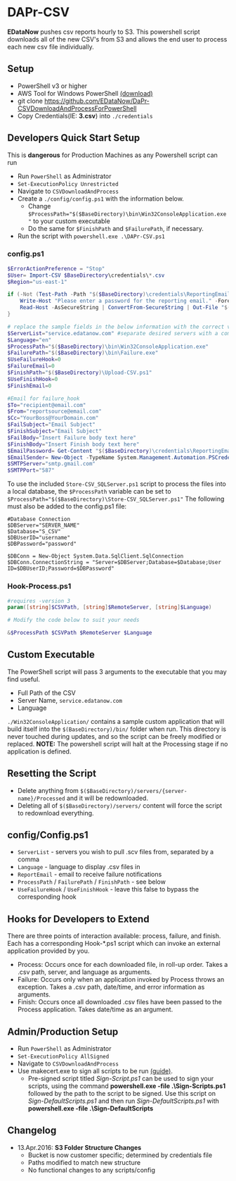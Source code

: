 # DAPr-CSV
**EDataNow** pushes csv reports hourly to S3.  This powershell script downloads all of the new CSV's from S3 and allows the end user to process each new csv file individually.

## Setup
- PowerShell v3 or higher
- AWS Tool for Windows PowerShell [(download)](http://aws.amazon.com/powershell/)
- git clone https://github.com/EDataNow/DaPr-CSVDownloadAndProcessForPowerShell
- Copy Credentials(IE: **3.csv**) into `./credentials`

## Developers Quick Start Setup
This is **dangerous** for Production Machines as any Powershell script can run
- Run `PowerShell` as Administrator
- `Set-ExecutionPolicy Unrestricted`
- Navigate to `CSVDownloadAndProcess`
- Create a `./config/config.ps1` with the information below. 
  - Change `$ProcessPath="$($BaseDirectory)\bin\Win32ConsoleApplication.exe"` to your custom executable
  - Do the same for `$FinishPath` and `$FailurePath`, if necessary.
- Run the script with `powershell.exe .\DAPr-CSV.ps1`

### config.ps1
```powershell
$ErrorActionPreference = "Stop"
$User= Import-CSV $BaseDirectory\credentials\*.csv
$Region="us-east-1"

if (-Not (Test-Path -Path "$($BaseDirectory)\credentials\ReportingEmail.txt")){
    Write-Host "Please enter a password for the reporting email." -ForegroundColor Cyan
    Read-Host -AsSecureString | ConvertFrom-SecureString | Out-File "$($BaseDirectory)\credentials\ReportingEmail.txt"
}

# replace the sample fields in the below information with the correct values
$ServerList="service.edatanow.com" #separate desired servers with a comma
$Language="en"
$ProcessPath="$($BaseDirectory)\bin\Win32ConsoleApplication.exe"
$FailurePath="$($BaseDirectory)\bin\Failure.exe"
$UseFailureHook=0
$FailureEmail=0
$FinishPath="$($BaseDirectory)\Upload-CSV.ps1"
$UseFinishHook=0
$FinishEmail=0

#Email for failure_hook
$To="recipient@email.com"
$From="reportsource@email.com"
$Cc="YourBoss@YourDomain.com"
$FailSubject="Email Subject"
$FinishSubject="Email Subject"
$FailBody="Insert Failure body text here"
$FinishBody="Insert Finish body text here"
$EmailPassword= Get-Content "$($BaseDirectory)\credentials\ReportingEmail.txt" | ConvertTo-SecureString
$EmailSender= New-Object -TypeName System.Management.Automation.PSCredential -ArgumentList $From, $EmailPassword
$SMTPServer="smtp.gmail.com"
$SMTPPort="587"
```

To use the included `Store-CSV_SQLServer.ps1` script to process the files into a local database, the `$ProcessPath` variable can be set to `$ProcessPath="$($BaseDirectory)\Store-CSV_SQLServer.ps1"`
The following must also be added to the config.ps1 file:

```
#Database Connection
$DBServer="SERVER_NAME"
$Database="S_CSV"
$DBUserID="username"
$DBPassword="password"

$DBConn = New-Object System.Data.SqlClient.SqlConnection
$DBConn.ConnectionString = "Server=$DBServer;Database=$Database;User ID=$DBUserID;Password=$DBPassword"
```

### Hook-Process.ps1

```powershell
#requires -version 3
param([string]$CSVPath, [string]$RemoteServer, [string]$Language)

# Modify the code below to suit your needs

&$ProcessPath $CSVPath $RemoteServer $Language
```
## Custom Executable
The PowerShell script will pass 3 arguments to the executable that you may find useful.
- Full Path of the CSV
- Server Name, ``service.edatanow.com``
- Language

`./Win32ConsoleApplication/` contains a sample custom application that will build itself into the `$(BaseDirectory)/bin/` folder when run. This directory is never touched during updates, and so the script can be freely modified or replaced. 
**NOTE:** The powershell script will halt at the Processing stage if no application is defined.

## Resetting the Script
- Delete anything from `$($BaseDirectory)/servers/{server-name}/Processed` and it will be redownloaded.
- Deleting all of `$($BaseDirectory)/servers/` content will force the script to redownload everything.

## config/Config.ps1
- `ServerList` - servers you wish to pull .scv files from, separated by a comma
- `Language` - language to display .csv files in
- `ReportEmail` - email to receive failure notifications
- `ProcessPath` / `FailurePath` / `FinishPath` - see below
- `UseFailureHook` / `UseFinishHook` - leave this false to bypass the corresponding hook

## Hooks for Developers to Extend
There are three points of interaction available: process, failure, and finish. Each has a corresponding Hook-*.ps1 script which can invoke an external application provided by you.
- Process: Occurs once for each downloaded file, in roll-up order. Takes a .csv path, server, and language as arguments.
- Failure: Occurs only when an application invoked by Process throws an exception. Takes a .csv path, date/time, and error information as arguments. 
- Finish: Occurs once all downloaded .csv files have been passed to the Process application. Takes date/time as an argument.

## Admin/Production Setup
- Run `PowerShell` as Administrator
- `Set-ExecutionPolicy AllSigned`
- Navigate to `CSVDownloadAndProcess`
- Use makecert.exe to sign all scripts to be run     [(guide)](http://www.hanselman.com/blog/SigningPowerShellScripts.aspx).
    -  Pre-signed script titled *Sign-Script.ps1* can be used to sign your scripts, using the command **powershell.exe -file .\Sign-Scripts.ps1** followed by the path to the script to be signed. Use this script on *Sign-DefaultScripts.ps1* and then run *Sign-DefaultScripts.ps1* with **powershell.exe -file .\Sign-DefaultScripts**

## Changelog
- 13.Apr.2016: **S3 Folder Structure Changes**
	- Bucket is now customer specific; determined by credentials file
	- Paths modified to match new structure
	- No functional changes to any scripts/config

